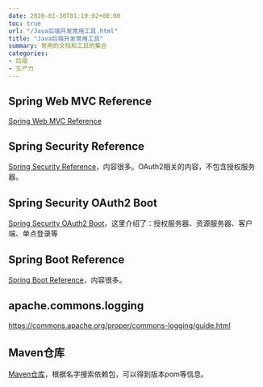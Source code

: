 ```yaml
---
date: 2020-01-30T01:19:02+08:00
toc: true
url: "/Java后端开发常用工具.html"
title: "Java后端开发常用工具"
summary: 常用的文档和工具的集合
categories:
- 后端
- 生产力
---
```


## Spring Web MVC Reference
[Spring Web MVC Reference][spring_web_mvc]

## Spring Security Reference
[Spring Security Reference][spring_security]，内容很多。OAuth2相关的内容，不包含授权服务器。

## Spring Security OAuth2 Boot
[Spring Security OAuth2 Boot][spring-security-oauth2-boot]，这里介绍了：授权服务器、资源服务器、客户端、单点登录等

## Spring Boot Reference
[Spring Boot Reference][spring-boot]，内容很多。

## apache.commons.logging
https://commons.apache.org/proper/commons-logging/guide.html

## Maven仓库
[Maven仓库][mvnrepository]，根据名字搜索依赖包，可以得到版本pom等信息。


[spring_web_mvc]:https://docs.spring.io/spring/docs/current/spring-framework-reference/web.html
[spring_security]:https://docs.spring.io/spring-security/site/docs/5.2.2.BUILD-SNAPSHOT/reference/htmlsingle/
[mvnrepository]:https://mvnrepository.com/
[spring-security-oauth2-boot]:https://docs.spring.io/spring-security-oauth2-boot/docs/current-SNAPSHOT/reference/htmlsingle/
[spring-boot]:https://docs.spring.io/spring-boot/docs/2.2.4.RELEASE/reference/html/spring-boot-features.html